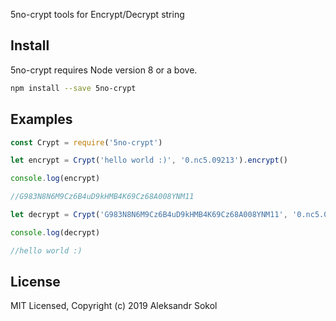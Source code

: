 
5no-crypt tools for Encrypt/Decrypt string

## Install

5no-crypt requires Node version 8 or a bove.

```sh
npm install --save 5no-crypt
```

## Examples

```js
const Crypt = require('5no-crypt')

let encrypt = Crypt('hello world :)', '0.nc5.09213').encrypt()

console.log(encrypt)

//G983N8N6M9Cz6B4uD9kHMB4K69Cz68A008YNM11

let decrypt = Crypt('G983N8N6M9Cz6B4uD9kHMB4K69Cz68A008YNM11', '0.nc5.09213').decrypt()

console.log(decrypt)

//hello world :)

```

## License

MIT Licensed, Copyright (c) 2019 Aleksandr Sokol